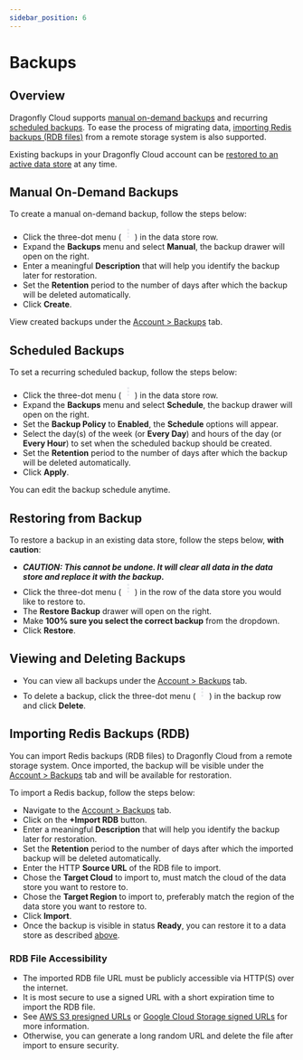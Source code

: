 ```yaml
---
sidebar_position: 6
---
```


# Backups

## Overview

Dragonfly Cloud supports [manual on-demand backups](#manual-on-demand-backups) and
recurring [scheduled backups](#scheduled-backups).
To ease the process of migrating data, [importing Redis backups (RDB files)](#importing-redis-backups-rdb)
from a remote storage system is also supported.

Existing backups in your Dragonfly Cloud account can be [restored to an active data store](#restoring-from-backup)
at any time.

## Manual On-Demand Backups

To create a manual on-demand backup, follow the steps below:

- Click the three-dot
  menu (<svg xmlns="http://www.w3.org/2000/svg" height="24px" viewBox="0 -960 960 960" width="24px" fill="#e8eaed"><path d="M480-160q-33 0-56.5-23.5T400-240q0-33 23.5-56.5T480-320q33 0 56.5 23.5T560-240q0 33-23.5 56.5T480-160Zm0-240q-33 0-56.5-23.5T400-480q0-33 23.5-56.5T480-560q33 0 56.5 23.5T560-480q0 33-23.5 56.5T480-400Zm0-240q-33 0-56.5-23.5T400-720q0-33 23.5-56.5T480-800q33 0 56.5 23.5T560-720q0 33-23.5 56.5T480-640Z"/></svg>)
  in the data store row.
- Expand the **Backups** menu and select **Manual**, the backup drawer will open on the right.
- Enter a meaningful **Description** that will help you identify the backup later for restoration.
- Set the **Retention** period to the number of days after which the backup will be deleted automatically.
- Click **Create**.

View created backups under the [Account > Backups](https://dragonflydb.cloud/account/backups) tab.

## Scheduled Backups

To set a recurring scheduled backup, follow the steps below:

- Click the three-dot
  menu (<svg xmlns="http://www.w3.org/2000/svg" height="24px" viewBox="0 -960 960 960" width="24px" fill="#e8eaed"><path d="M480-160q-33 0-56.5-23.5T400-240q0-33 23.5-56.5T480-320q33 0 56.5 23.5T560-240q0 33-23.5 56.5T480-160Zm0-240q-33 0-56.5-23.5T400-480q0-33 23.5-56.5T480-560q33 0 56.5 23.5T560-480q0 33-23.5 56.5T480-400Zm0-240q-33 0-56.5-23.5T400-720q0-33 23.5-56.5T480-800q33 0 56.5 23.5T560-720q0 33-23.5 56.5T480-640Z"/></svg>)
  in the data store row.
- Expand the **Backups** menu and select **Schedule**, the backup drawer will open on the right.
- Set the **Backup Policy** to **Enabled**, the **Schedule** options will appear.
- Select the day(s) of the week (or **Every Day**) and hours of the day (or **Every Hour**) to set when
  the scheduled backup should be created.
- Set the **Retention** period to the number of days after which the backup will be deleted automatically.
- Click **Apply**.

You can edit the backup schedule anytime.

## Restoring from Backup

To restore a backup in an existing data store, follow the steps below, **with caution**:

- ***CAUTION: This cannot be undone. It will clear all data in the data store and replace it with the backup.***
- Click the three-dot
  menu (<svg xmlns="http://www.w3.org/2000/svg" height="24px" viewBox="0 -960 960 960" width="24px" fill="#e8eaed"><path d="M480-160q-33 0-56.5-23.5T400-240q0-33 23.5-56.5T480-320q33 0 56.5 23.5T560-240q0 33-23.5 56.5T480-160Zm0-240q-33 0-56.5-23.5T400-480q0-33 23.5-56.5T480-560q33 0 56.5 23.5T560-480q0 33-23.5 56.5T480-400Zm0-240q-33 0-56.5-23.5T400-720q0-33 23.5-56.5T480-800q33 0 56.5 23.5T560-720q0 33-23.5 56.5T480-640Z"/></svg>)
  in the row of the data store you would like to restore to.
- The **Restore Backup** drawer will open on the right.
- Make **100% sure you select the correct backup** from the dropdown.
- Click **Restore**.

## Viewing and Deleting Backups

- You can view all backups under the [Account > Backups](https://dragonflydb.cloud/account/backups) tab.
- To delete a backup, click the three-dot
  menu (<svg xmlns="http://www.w3.org/2000/svg" height="24px" viewBox="0 -960 960 960" width="24px" fill="#e8eaed"><path d="M480-160q-33 0-56.5-23.5T400-240q0-33 23.5-56.5T480-320q33 0 56.5 23.5T560-240q0 33-23.5 56.5T480-160Zm0-240q-33 0-56.5-23.5T400-480q0-33 23.5-56.5T480-560q33 0 56.5 23.5T560-480q0 33-23.5 56.5T480-400Zm0-240q-33 0-56.5-23.5T400-720q0-33 23.5-56.5T480-800q33 0 56.5 23.5T560-720q0 33-23.5 56.5T480-640Z"/></svg>)
  in the backup row and click **Delete**.

## Importing Redis Backups (RDB)

You can import Redis backups (RDB files) to Dragonfly Cloud from a remote storage system.
Once imported, the backup will be visible under the [Account > Backups](https://dragonflydb.cloud/account/backups)
tab and will be available for restoration.

To import a Redis backup, follow the steps below:

- Navigate to the [Account > Backups](https://dragonflydb.cloud/account/backups) tab.
- Click on the **+Import RDB** button.
- Enter a meaningful **Description** that will help you identify the backup later for restoration.
- Set the **Retention** period to the number of days after which the imported backup will be deleted automatically.
- Enter the HTTP **Source URL** of the RDB file to import.
- Chose the **Target Cloud** to import to, must match the cloud of the data store you want to restore to.
- Chose the **Target Region** to import to, preferably match the region of the data store you want to restore to.
- Click **Import**.
- Once the backup is visible in status **Ready**, you can restore it to a data store as
  described [above](#restoring-from-backup).

### RDB File Accessibility

- The imported RDB file URL must be publicly accessible via HTTP(S) over the internet.
- It is most secure to use a signed URL with a short expiration time to import the RDB file.
- See [AWS S3 presigned URLs](https://docs.aws.amazon.com/AmazonS3/latest/userguide/ShareObjectPreSignedURL.html)
  or [Google Cloud Storage signed URLs](https://cloud.google.com/storage/docs/access-control/signed-urls)
  for more information.
- Otherwise, you can generate a long random URL and delete the file after import to ensure security.
